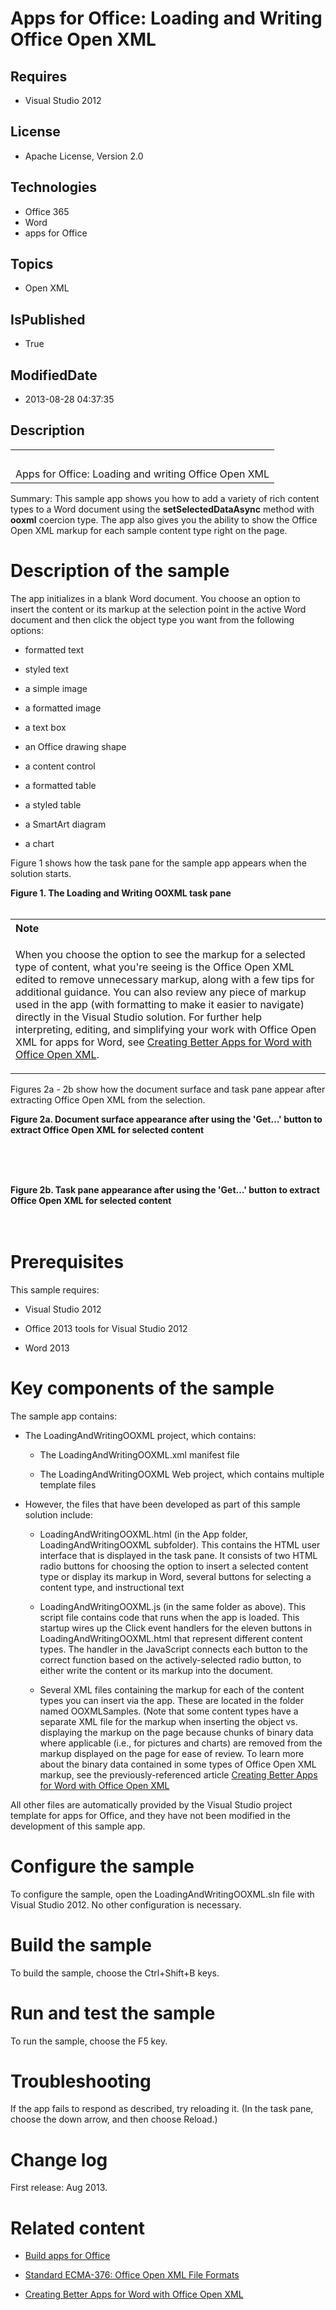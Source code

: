 # Apps for Office: Loading and Writing Office Open XML
## Requires
* Visual Studio 2012
## License
* Apache License, Version 2.0
## Technologies
* Office 365
* Word
* apps for Office
## Topics
* Open XML
## IsPublished
* True
## ModifiedDate
* 2013-08-28 04:37:35
## Description

<div id="header">
<table id="bottomTable" cellspacing="0" cellpadding="0">
<tbody>
<tr id="headerTableRow1">
<td align="left"><span id="runningHeaderText">&nbsp;</span></td>
</tr>
<tr id="headerTableRow2">
<td align="left"><span id="nsrTitle">Apps for Office: Loading and writing Office Open XML</span></td>
</tr>
</tbody>
</table>
</div>
<div id="mainSection">
<div id="mainBody">
<div>
<p><span>Summary:</span> This sample app shows you how to add a variety of rich content types to a Word document using the
<strong>setSelectedDataAsync</strong> method with <strong>ooxml</strong> coercion type. The app also gives you the ability to show the Office Open XML markup for each sample content type right on the page.</p>
</div>
<div>
<h1>Description of the sample</h1>
<div id="sectionSection0">
<p>The app initializes in a blank Word document. You choose an option to insert the content or its markup at the selection point in the active Word document and then click the object type you want from the following options:</p>
<ul>
<li>
<p>formatted text</p>
</li><li>
<p>styled text</p>
</li><li>
<p>a simple image</p>
</li><li>
<p>a formatted image</p>
</li><li>
<p>a text box</p>
</li><li>
<p>an Office drawing shape</p>
</li><li>
<p>a content control</p>
</li><li>
<p>a formatted table</p>
</li><li>
<p>a styled table</p>
</li><li>
<p>a SmartArt diagram</p>
</li><li>
<p>a chart</p>
</li></ul>
<p>Figure 1 shows how the task pane for the sample app appears when the solution starts.</p>
<strong>
<div class="caption">Figure 1. The Loading and Writing OOXML task pane</div>
<img src="/site/view/file/94879/1/image.png" alt=""></strong><br>
&nbsp;
<div>
<table cellspacing="0" cellpadding="0" width="100%">
<tbody>
<tr>
<th align="left"><strong>Note</strong> </th>
</tr>
<tr>
<td>
<p>When you choose the option to see the markup for a selected type of content, what you're seeing is the Office Open XML edited to remove unnecessary markup, along with a few tips for additional guidance. You can also review any piece of markup used in the
 app (with formatting to make it easier to navigate) directly in the Visual Studio solution. For further help interpreting, editing, and simplifying your work with Office Open XML for apps for Word, see
<a href="http://msdn.microsoft.com/EN-US/library/office/apps/dn423225.aspx" target="_blank">
Creating Better Apps for Word with Office Open XML</a>.</p>
</td>
</tr>
</tbody>
</table>
</div>
<p>Figures 2a - 2b show how the document surface and task pane appear after extracting Office Open XML from the selection.</p>
<strong>
<div class="caption">Figure 2a. Document surface appearance after using the 'Get&hellip;' button to extract Office Open XML for selected content</div>
</strong><br>
&nbsp;<img src="/site/view/file/94880/1/image.png" alt="">
<p><strong>&nbsp;</strong></p>
<strong>
<div class="caption">Figure 2b. Task pane appearance after using the 'Get&hellip;' button to extract Office Open XML for selected content</div>
</strong><br>
&nbsp;<img src="/site/view/file/94878/1/image.png" alt=""></div>
<h1>Prerequisites</h1>
<div id="sectionSection1">
<p>This sample requires:</p>
<ul>
<li>
<p>Visual Studio 2012</p>
</li><li>
<p>Office 2013 tools for Visual Studio 2012</p>
</li><li>
<p>Word 2013</p>
</li></ul>
</div>
<h1>Key components of the sample</h1>
<div id="sectionSection2">
<p>The sample app contains:</p>
<ul>
<li>
<p>The LoadingAndWritingOOXML project, which contains:</p>
<ul>
<li>
<p>The LoadingAndWritingOOXML.xml manifest file</p>
</li><li>
<p>The LoadingAndWritingOOXML Web project, which contains multiple template files</p>
</li></ul>
</li><li>
<p>However, the files that have been developed as part of this sample solution include:</p>
<ul>
<li>
<p>LoadingAndWritingOOXML.html (in the App folder, LoadingAndWritingOOXML subfolder). This contains the HTML user interface that is displayed in the task pane. It consists of two HTML radio buttons for choosing the option to insert a selected content type or
 display its markup in Word, several buttons for selecting a content type, and instructional text</p>
</li><li>
<p>LoadingAndWritingOOXML.js (in the same folder as above). This script file contains code that runs when the app is loaded. This startup wires up the Click event handlers for the eleven buttons in LoadingAndWritingOOXML.html that represent different content
 types. The handler in the JavaScript connects each button to the correct function based on the actively-selected radio button, to either write the content or its markup into the document.</p>
</li><li>
<p>Several XML files containing the markup for each of the content types you can insert via the app. These are located in the folder named OOXMLSamples. (Note that some content types have a separate XML file for the markup when inserting the object vs. displaying
 the markup on the page because chunks of binary data where applicable (i.e., for pictures and charts) are removed from the markup displayed on the page for ease of review. To learn more about the binary data contained in some types of Office Open XML markup,
 see the previously-referenced article <a href="http://msdn.microsoft.com/EN-US/library/office/apps/dn423225.aspx" target="_blank">
Creating Better Apps for Word with Office Open XML</a></p>
</li></ul>
</li></ul>
<p>All other files are automatically provided by the Visual Studio project template for apps for Office, and they have not been modified in the development of this sample app.</p>
</div>
<h1>Configure the sample</h1>
<div id="sectionSection3">
<p>To configure the sample, open the LoadingAndWritingOOXML.sln file with Visual Studio 2012. No other configuration is necessary.</p>
</div>
<h1>Build the sample</h1>
<div id="sectionSection4">
<p>To build the sample, choose the Ctrl&#43;Shift&#43;B keys.</p>
</div>
<h1>Run and test the sample</h1>
<div id="sectionSection5">
<p>To run the sample, choose the F5 key.</p>
</div>
<h1>Troubleshooting</h1>
<div id="sectionSection6">
<p>If the app fails to respond as described, try reloading it. (In the task pane, choose the down arrow, and then choose Reload.)</p>
</div>
<h1>Change log</h1>
<div id="sectionSection7">
<p>First release: Aug 2013.</p>
</div>
<h1>Related content</h1>
<div id="sectionSection8">
<ul>
<li>
<p><a href="http://msdn.microsoft.com/en-us/library/office/jj220060.aspx" target="_blank">Build apps for Office</a></p>
</li><li>
<p><a href="http://www.ecma-international.org/publications/standards/Ecma-376.htm" target="_blank">Standard ECMA-376: Office Open XML File Formats</a></p>
</li><li>
<p><a href="http://msdn.microsoft.com/EN-US/library/office/apps/dn423225.aspx" target="_blank">Creating Better Apps for Word with Office Open XML</a></p>
</li></ul>
</div>
</div>
</div>
&nbsp;</div>

